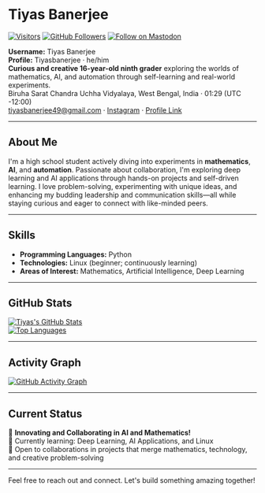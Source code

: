 # Tiyas Banerjee

[![Visitors](https://visitor-badge.laobi.icu/badge?page_id=tiyasbanerjee)](https://github.com/tiyasbanerjee)
[![GitHub Followers](https://img.shields.io/github/followers/tiyasbanerjee?label=Followers&style=flat)](https://github.com/tiyasbanerjee)
[![Follow on Mastodon](https://img.shields.io/badge/Mastodon-@Tiyas_Banerjee-blue)](https://mastodon.social/@Tiyas_Banerjee)

**Username:** Tiyas Banerjee  
**Profile:** Tiyasbanerjee · he/him  
**Curious and creative 16-year-old ninth grader** exploring the worlds of mathematics, AI, and automation through self-learning and real-world experiments.  
Biruha Sarat Chandra Uchha Vidyalaya, West Bengal, India · 01:29 (UTC -12:00)  
[tiyasbanerjee49@gmail.com](mailto:tiyasbanerjee49@gmail.com) · [Instagram](https://www.instagram.com/tiyas_banerjee/?__pwa=1) · [Profile Link](profile.php?id=61566862337939)

---

## About Me

I'm a high school student actively diving into experiments in **mathematics**, **AI**, and **automation**. Passionate about collaboration, I'm exploring deep learning and AI applications through hands-on projects and self-driven learning. I love problem-solving, experimenting with unique ideas, and enhancing my budding leadership and communication skills—all while staying curious and eager to connect with like-minded peers.

---

## Skills

- **Programming Languages:** Python  
- **Technologies:** Linux (beginner; continuously learning)  
- **Areas of Interest:** Mathematics, Artificial Intelligence, Deep Learning

---

## GitHub Stats

[![Tiyas's GitHub Stats](https://github-readme-stats.vercel.app/api?username=tiyasbanerjee&theme=dark)](https://github.com/tiyasbanerjee)  
[![Top Languages](https://github-readme-stats.vercel.app/api/top-langs/?username=tiyasbanerjee&theme=dark&layout=compact)](https://github.com/tiyasbanerjee)

---

## Activity Graph

[![GitHub Activity Graph](https://activity-graph.herokuapp.com/graph?username=tiyasbanerjee&theme=react-dark)](https://github.com/tiyasbanerjee)

---

## Current Status

🚀 **Innovating and Collaborating in AI and Mathematics!**  
🌱 Currently learning: Deep Learning, AI Applications, and Linux  
🤝 Open to collaborations in projects that merge mathematics, technology, and creative problem-solving

---

Feel free to reach out and connect. Let's build something amazing together!
